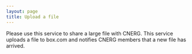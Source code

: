 ```yaml
---
layout: page
title: Upload a file
---
```


Please use this service to share a large file with CNERG.  This service uploads
a file to box.com and notifies CNERG members that a new file has arrived.

 <script src="https://app.box.com/embed/upload.js?token=zhs4p73tg47jgy7rb3wrj7e2ndbjlnw6&folder_id=16291196488&w=600&h=450&i=Please%20use%20this%20form%20to%20upload%20files%20to%20share%20with%20the%20CNERG%20group%20and%2For%20it's%20members.&d=1&t=Upload%20a%20file%20for%20CNERG&r=1" type="text/javascript"></script>

